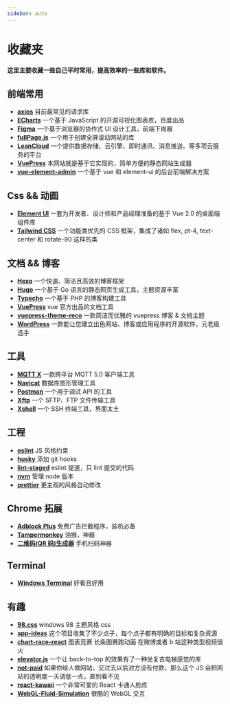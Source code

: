 ```yaml
---
sidebar: auto
---
```


# 收藏夹

**这里主要收藏一些自己平时常用，提高效率的一些库和软件。**

## 前端常用

- [**axios**](https://github.com/axios/axios) 目前最常见的请求库
- [**ECharts**](https://github.com/apache/echarts) 一个基于 JavaScript 的开源可视化图表库，百度出品
- [**Figma**](https://www.figma.com/) 一个基于浏览器的协作式 UI 设计工具，前端下岗器
- [**fullPage.js**](https://github.com/alvarotrigo/fullPage.js) 一个用于创建全屏滚动网站的库
- [**LeanCloud**](https://www.leancloud.cn/) 一个提供数据存储、云引擎、即时通讯、消息推送、等多项云服务的平台
- [**VuePress**](https://github.com/vuejs/vuepress) 本网站就是基于它实现的，简单方便的静态网站生成器
- [**vue-element-admin**](https://github.com/PanJiaChen/vue-element-admin) 一个基于 vue 和 element-ui 的后台前端解决方案

## Css && 动画

- [**Element UI**](https://element.eleme.cn/#/zh-CN) 一套为开发者、设计师和产品经理准备的基于 Vue 2.0 的桌面端组件库
- [**Tailwind CSS**](https://www.tailwindcss.cn/) 一个功能类优先的 CSS 框架，集成了诸如 flex, pt-4, text-center 和 rotate-90 这样的类

## 文档 && 博客

- [**Hexo**](https://github.com/hexojs/hexo) 一个快速、简洁且高效的博客框架
- [**Hugo**](https://github.com/gohugoio/hugo) 一个基于 Go 语言的静态网页生成工具，主题资源丰富
- [**Typecho**](https://github.com/typecho/typecho) 一个基于 PHP 的博客构建工具
- [**VuePress**](https://github.com/vuejs/vuepress) vue 官方出品的文档工具
- [**vuepress-theme-reco**](https://github.com/vuepress-reco/vuepress-theme-reco) 一款简洁而优雅的 vuepress 博客 & 文档主题
- [**WordPress**](https://github.com/WordPress/WordPress) 一款能让您建立出色网站、博客或应用程序的开源软件，元老级选手

## 工具

- [**MQTT X**](https://github.com/emqx/MQTTX) 一款跨平台 MQTT 5.0 客户端工具
- [**Navicat**](https://www.navicat.com.cn) 数据库图形管理工具
- [**Postman**](https://www.postman.com) 一个用于调试 API 的工具
- [**Xftp**](https://www.netsarang.com/zh/xftp) 一个 SFTP、FTP 文件传输工具
- [**Xshell**](https://www.netsarang.com/zh/xshell) 一个 SSH 终端工具，界面太土

## 工程

- [**eslint**](https://github.com/eslint/eslint) JS 风格约束
- [**husky**](https://github.com/typicode/husky) 添加 git hooks
- [**lint-staged**](https://github.com/okonet/lint-staged) eslint 提速，只 lint 提交的代码
- [**nvm**](https://github.com/creationix/nvm) 管理 node 版本
- [**prettier**](https://github.com/prettier/prettier) 更主观的风格自动修改

## Chrome 拓展

- [**Adblock Plus**](https://chrome.google.com/webstore/detail/adblock-plus-free-ad-bloc/cfhdojbkjhnklbpkdaibdccddilifddb) 免费广告拦截程序，装机必备
- [**Tampermonkey**](https://chrome.google.com/webstore/detail/tampermonkey/dhdgffkkebhmkfjojejmpbldmpobfkfo) 油猴，神器
- [**二维码(QR 码)生成器**](https://chrome.google.com/webstore/detail/%E4%BA%8C%E7%BB%B4%E7%A0%81qr%E7%A0%81%E7%94%9F%E6%88%90%E5%99%A8qr-code-generato/pflgjjogbmmcmfhfcnlohagkablhbpmg) 手机扫码神器

## Terminal

- [**Windows Terminal**](https://docs.microsoft.com/zh-cn/windows/terminal/) 好看且好用

## 有趣

- [**98.css**](https://jdan.github.io/98.css/#tree-view) windows 98 主题风格 css
- [**app-ideas**](https://github.com/florinpop17/app-ideas) 这个项目收集了不少点子，每个点子都有明确的目标和复杂资源
- [**chart-race-react**](https://github.com/Mckinsey666/chart-race-react) 图表竞赛 长条图赛跑动画 在微博或者 b 站这种类型视频很火
- [**elevator.js**](https://github.com/tholman/elevator.js) 一个让 back-to-top 的效果有了一种坐复古电梯感觉的库
- [**not-paid**](https://github.com/kleampa/not-paid) 如果你给人做网站，交过去以后对方没有付款，那么这个 JS 会把网站的透明度一天调低一点，直到看不见
- [**react-kawaii**](https://github.com/miukimiu/react-kawaii) 一个非常可爱的 React 卡通人脸库
- [**WebGL-Fluid-Simulation**](https://github.com/PavelDoGreat/WebGL-Fluid-Simulation) 很酷的 WebGL 交互
